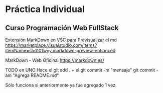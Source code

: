 #   Práctica Individual

## Curso Programación Web FullStack

Extensión MarkDown en VSC para Previsualizar el md
https://marketplace.visualstudio.com/items?itemName=shd101wyy.markdown-preview-enhanced

MarkDown - Web Oficinal
https://markdown.es/

TODO en UNO
Hace el git add .  + el git commit -m "mensaje"
git commit -am "Agrega README.md"

Sólo funciona si anteriormente ya fue agregado 1 vez.


